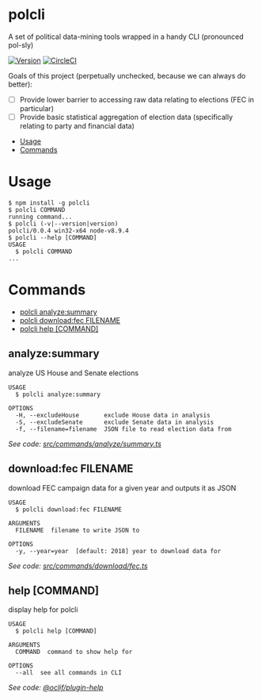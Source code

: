 polcli
================

A set of political data-mining tools wrapped in a handy CLI (pronounced pol-sly)

[![Version](https://img.shields.io/npm/v/polcli.svg)](https://npmjs.org/package/polcli)
[![CircleCI](https://circleci.com/gh/aldahick/polcli/tree/master.svg?style=shield)](https://circleci.com/gh/aldahick/polcli/tree/master)

Goals of this project (perpetually unchecked, because we can always do better):
- [ ] Provide lower barrier to accessing raw data relating to elections (FEC in particular)
- [ ] Provide basic statistical aggregation of election data (specifically relating to party and financial data)

<!-- toc -->
* [Usage](#usage)
* [Commands](#commands)
<!-- tocstop -->
<!-- usage -->
# Usage

```sh-session
$ npm install -g polcli
$ polcli COMMAND
running command...
$ polcli (-v|--version|version)
polcli/0.0.4 win32-x64 node-v8.9.4
$ polcli --help [COMMAND]
USAGE
  $ polcli COMMAND
...
```
<!-- usagestop -->
<!-- commands -->
# Commands

* [polcli analyze:summary](#analyzesummary)
* [polcli download:fec FILENAME](#downloadfec-filename)
* [polcli help [COMMAND]](#help-command)
## analyze:summary

analyze US House and Senate elections

```
USAGE
  $ polcli analyze:summary

OPTIONS
  -H, --excludeHouse       exclude House data in analysis
  -S, --excludeSenate      exclude Senate data in analysis
  -f, --filename=filename  JSON file to read election data from
```

_See code: [src/commands/analyze/summary.ts](https://github.com/aldahick/polcli/blob/v0.0.4/src/commands/analyze/summary.ts)_

## download:fec FILENAME

download FEC campaign data for a given year and outputs it as JSON

```
USAGE
  $ polcli download:fec FILENAME

ARGUMENTS
  FILENAME  filename to write JSON to

OPTIONS
  -y, --year=year  [default: 2018] year to download data for
```

_See code: [src/commands/download/fec.ts](https://github.com/aldahick/polcli/blob/v0.0.4/src/commands/download/fec.ts)_

## help [COMMAND]

display help for polcli

```
USAGE
  $ polcli help [COMMAND]

ARGUMENTS
  COMMAND  command to show help for

OPTIONS
  --all  see all commands in CLI
```

_See code: [@oclif/plugin-help](https://github.com/oclif/plugin-help/blob/v1.1.6/src/commands/help.ts)_
<!-- commandsstop -->

